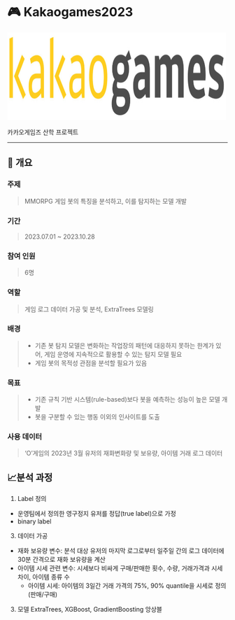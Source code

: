 # :video_game: Kakaogames2023

<img src="./images/카겜.jpeg" width="500" height="200"/>

카카오게임즈 산학 프로젝트

----------------------

## :book: 개요

### 주제

> MMORPG 게임 봇의 특징을 분석하고, 이를 탐지하는 모델 개발

### 기간
> 2023.07.01 ~ 2023.10.28

### 참여 인원
> 6명

### 역할
> 게임 로그 데이터 가공 및 분석, ExtraTrees 모델링

### 배경
> - 기존 봇 탐지 모델은 변화하는 작업장의 패턴에 대응하지 못하는 한계가 있어, 게임 운영에 지속적으로 활용할 수 있는 탐지 모델 필요
> - 게임 봇의 목적성 관점을 분석할 필요가 있음

### 목표
> - 기존 규칙 기반 시스템(rule-based)보다 봇을 예측하는 성능이 높은 모델 개발
> - 봇을 구분할 수 있는 행동 이외의 인사이트를 도출 

### 사용 데이터
> ‘O’게임의 2023년 3월 유저의 재화변화량 및 보유량, 아이템 거래 로그 데이터

## :chart_with_upwards_trend:분석 과정

1. Label 정의
- 운영팀에서 정의한 영구정지 유저를 정답(true label)으로 가정
- binary label

3. 데이터 가공
- 재화 보유량 변수: 분석 대상 유저의 마지막 로그로부터 일주일 간의 로그 데이터에 30분 간격으로 재화 보유량을 계산
- 아이템 시세 관련 변수: 시세보다 비싸게 구매/판매한 횟수, 수량, 거래가격과 시세 차이, 아이템 종류 수
  - 아이템 시세: 아이템의 3일간 거래 가격의 75%, 90% quantile을 시세로 정의(판매/구매)
  
3. 모델
  ExtraTrees, XGBoost, GradientBoosting 앙상블

